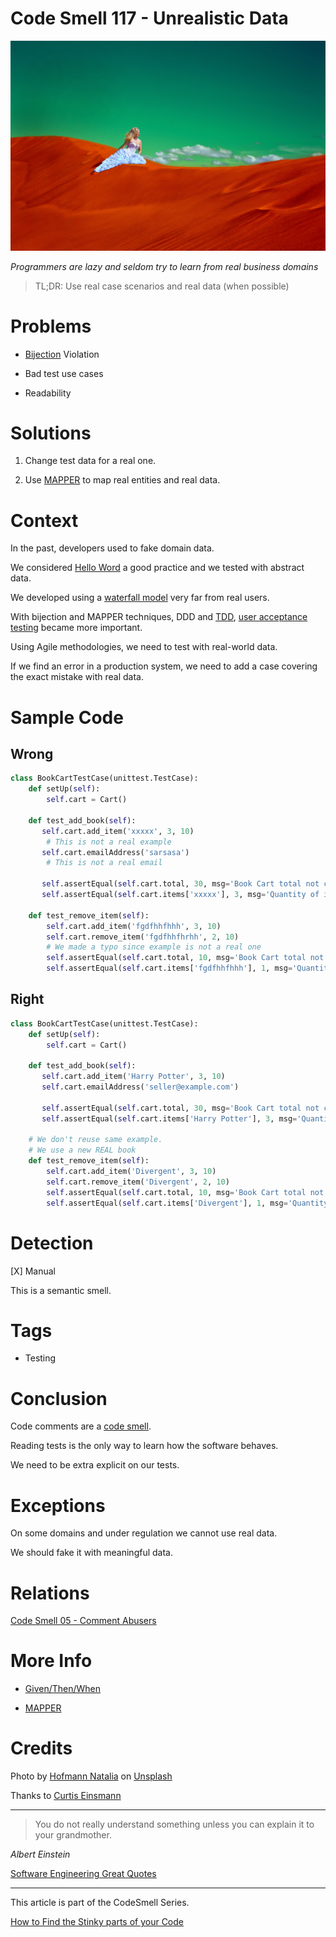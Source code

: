 # Code Smell 117 - Unrealistic Data

![Code Smell 117 - Unrealistic Data](hofmann-natalia-lxrkrBx-c_o-unsplash.jpg)

*Programmers are lazy and seldom try to learn from real business domains*

> TL;DR: Use real case scenarios and real data (when possible)

# Problems

- [Bijection](../../Theory/The%20One%20and%20Only%20Software%20Design%20Principle/readme.md) Violation

- Bad test use cases

- Readability

# Solutions

1. Change test data for a real one.

2. Use [MAPPER](../../Theory/The%20One%20and%20Only%20Software%20Design%20Principle/readme.md) to map real entities and real data.

# Context

In the past, developers used to fake domain data.

We considered [Hello Word](../../TDD/We%20Should%20Get%20Rid%20of%20HelloWorld%20Forever/readme.md) a good practice and we tested with abstract data.

We developed using a [waterfall model](https://en.wikipedia.org/wiki/Waterfall_model) very far from real users.

With bijection and MAPPER techniques, DDD and [TDD](../../TDD%20Conference%202021/TDD%20Conference%202021%20-%20All%20Talks/readme.md), [user acceptance testing](https://en.wikipedia.org/wiki/Acceptance_testing) became more important.

Using Agile methodologies, we need to test with real-world data.

If we find an error in a production system, we need to add a case covering the exact mistake with real data.

# Sample Code

## Wrong

[Gist Url]: # (https://gist.github.com/mcsee/d9b312e97d7233738ea06f322ae41da1)
```python
class BookCartTestCase(unittest.TestCase):
    def setUp(self):
        self.cart = Cart()

    def test_add_book(self):
       self.cart.add_item('xxxxx', 3, 10)
        # This is not a real example
       self.cart.emailAddress('sarsasa')
        # This is not a real email

       self.assertEqual(self.cart.total, 30, msg='Book Cart total not correct after adding books')
       self.assertEqual(self.cart.items['xxxxx'], 3, msg='Quantity of items not correct after adding book')
 
    def test_remove_item(self):
        self.cart.add_item('fgdfhhfhhh', 3, 10)
        self.cart.remove_item('fgdfhhfhrhh', 2, 10)    
        # We made a typo since example is not a real one
        self.assertEqual(self.cart.total, 10, msg='Book Cart total not correct after removing book')
        self.assertEqual(self.cart.items['fgdfhhfhhh'], 1, msg='Quantity of books not correct after removing book')
```

## Right

[Gist Url]: # (https://gist.github.com/mcsee/539d4699db494d180219620b7baeedea)
```python
class BookCartTestCase(unittest.TestCase):
    def setUp(self):
        self.cart = Cart()

    def test_add_book(self):
       self.cart.add_item('Harry Potter', 3, 10)
       self.cart.emailAddress('seller@example.com')
       
       self.assertEqual(self.cart.total, 30, msg='Book Cart total not correct after adding books')
       self.assertEqual(self.cart.items['Harry Potter'], 3, msg='Quantity of items not correct after adding book')

    # We don't reuse same example.
    # We use a new REAL book
    def test_remove_item(self):
        self.cart.add_item('Divergent', 3, 10)
        self.cart.remove_item('Divergent', 2, 10)    
        self.assertEqual(self.cart.total, 10, msg='Book Cart total not correct after removing book')
        self.assertEqual(self.cart.items['Divergent'], 1, msg='Quantity of books not correct after removing book')

```

# Detection

[X] Manual

This is a semantic smell.

# Tags

- Testing

# Conclusion

Code comments are a [code smell](../../Code%20Smells/Code%20Smell%2005%20-%20Comment%20Abusers/readme.md).

Reading tests is the only way to learn how the software behaves.

We need to be extra explicit on our tests.

# Exceptions

On some domains and under regulation we cannot use real data. 

We should fake it with meaningful data.

# Relations

[Code Smell 05 - Comment Abusers](../../Code%20Smells/Code%20Smell%2005%20-%20Comment%20Abusers/readme.md)

# More Info

- [Given/Then/When](https://en.wikipedia.org/wiki/Given-When-Then)

- [MAPPER](../../Theory/The%20One%20and%20Only%20Software%20Design%20Principle/readme.md)

# Credits

Photo by [Hofmann Natalia](https://unsplash.com/@natali333) on [Unsplash](https://unsplash.com/s/photos/surreal)

Thanks to [Curtis Einsmann](https://twitter.com/curtiseinsmann/status/1487118139196420099)
  
* * *

> You do not really understand something unless you can explain it to your grandmother.

_Albert Einstein_

[Software Engineering Great Quotes](../../Quotes/Software%20Engineering%20Great%20Quotes/readme.md)

* * *

This article is part of the CodeSmell Series.

[How to Find the Stinky parts of your Code](../../Code%20Smells/How%20to%20Find%20the%20Stinky%20parts%20of%20your%20Code/readme.md)